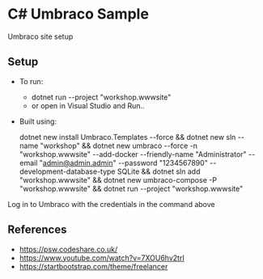# C# Umbraco Sample

Umbraco site setup

## Setup

- To run:

  - dotnet run --project "workshop.wwwsite"
  - or open in Visual Studio and Run..

- Built using:

  dotnet new install Umbraco.Templates --force && dotnet new sln --name "workshop" && dotnet new umbraco --force -n "workshop.wwwsite" --add-docker --friendly-name "Administrator" --email "admin@admin.admin" --password "1234567890" --development-database-type SQLite && dotnet sln add "workshop.wwwsite" && dotnet new umbraco-compose -P "workshop.wwwsite" && dotnet run --project "workshop.wwwsite"

Log in to Umbraco with the credentials in the command above

## References

- https://psw.codeshare.co.uk/
- https://www.youtube.com/watch?v=7XOU6hv2trI
- https://startbootstrap.com/theme/freelancer

